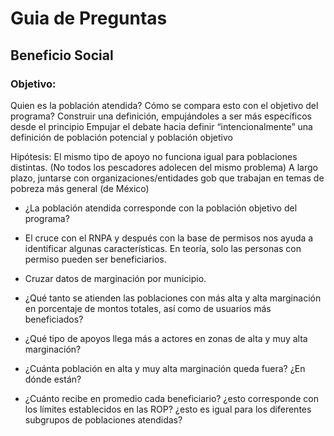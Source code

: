 # Guia de Preguntas

## Beneficio Social

### Objetivo:

Quien es la población atendida? Cómo se compara esto con el objetivo del programa? 
Construir una definición, empujándoles a ser más específicos desde el principio
Empujar el debate hacia definir “intencionalmente” una definición de población potencial y población objetivo

Hipótesis: El mismo tipo de apoyo no funciona igual para poblaciones distintas. (No todos los pescadores adolecen del mismo problema)
A largo plazo, juntarse con organizaciones/entidades gob que trabajan en temas de pobreza más general (de México)

* ¿La población atendida corresponde con la población objetivo del programa?

* El cruce con el RNPA y después con la base de permisos nos ayuda a identificar algunas características. En teoría, solo las personas con permiso pueden ser beneficiarios.

* Cruzar datos de marginación por municipio.

* ¿Qué tanto se atienden las poblaciones con más alta y alta marginación en porcentaje de montos totales, así como de usuarios más beneficiados?
* ¿Qué tipo de apoyos llega más a actores en zonas de alta y muy alta marginación?
* ¿Cuánta población en alta y muy alta marginación queda fuera? ¿En dónde están?
* ¿Cuánto recibe en promedio cada beneficiario? ¿esto corresponde con los límites establecidos en las ROP? ¿esto es igual para los diferentes subgrupos de poblaciones atendidas?
